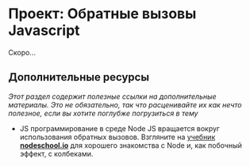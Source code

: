# Проект: Обратные вызовы Javascript

Скоро... 

## Дополнительные ресурсы

*Этот раздел содержит полезные ссылки на дополнительные материалы. Это не обязательно, так что расценивайте их как нечто полезное, если вы хотите поглубже погрузиться в тему*

- JS программирование в среде Node JS вращается вокруг использования обратных вызовов. Взгляните на [учебник **nodeschool.io**](http://nodeschool.io/) для хорошего знакомства с Node и, как побочный эффект, с колбеками.